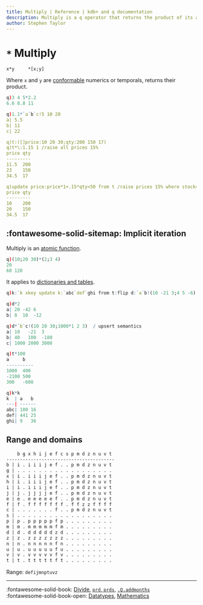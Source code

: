 ```yaml
---
title: Multiply | Reference | kdb+ and q documentation
description: Multiply is a q operator that returns the product of its arguments.
author: Stephen Taylor
---
```

# `*` Multiply




```syntax
x*y     *[x;y]
```

Where `x` and `y` are [conformable](../basics/conformable.md) numerics or temporals, returns their 
product.

```q
q)3 4 5*2.2
6.6 8.8 11

q)1.1*`a`b`c!5 10 20
a| 5.5
b| 11
c| 22

q)t:([]price:10 20 30;qty:200 150 17)
q)t*\:1.15 1 /raise all prices 15%
price qty
---------
11.5  200
23    150
34.5  17

q)update price:price*1+.15*qty<50 from t /raise prices 15% where stock<50
price qty
---------
10    200
20    150
34.5  17
```


## :fontawesome-solid-sitemap: Implicit iteration

Multiply is an [atomic function](../basics/atomic.md).

```q
q)(10;20 30)*(2;3 4)
20
60 120
```

It applies to [dictionaries and tables](../basics/math.md#dictionaries-and-tables).

```q
q)k:`k xkey update k:`abc`def`ghi from t:flip d:`a`b!(10 -21 3;4 5 -6)

q)d*2
a| 20 -42 6
b| 8  10  -12

q)d*`b`c!(10 20 30;1000*1 2 3)  / upsert semantics
a| 10   -21  3
b| 40   100  -180
c| 1000 2000 3000

q)t*100
a     b
----------
1000  400
-2100 500
300   -600

q)k*k
k  | a   b
---| ------
abc| 100 16
def| 441 25
ghi| 9   36
```


## Range and domains

```txt
    b g x h i j e f c s p m d z n u v t
----------------------------------------
b | i . i i i j e f . . p m d z n u v t
g | . . . . . . . . . . . . . . . . . .
x | i . i i i j e f . . p m d z n u v t
h | i . i i i j e f . . p m d z n u v t
i | i . i i i j e f . . p m d z n u v t
j | j . j j j j e f . . p m d z n u v t
e | e . e e e e e f . . p m d z n u v t
f | f . f f f f f f f . f f z z f f f f
c | . . . . . . . f . . p m d z n u v t
s | . . . . . . . . . . . . . . . . . .
p | p . p p p p p f p . . . . . . . . .
m | m . m m m m m f m . . . . . . . . .
d | d . d d d d d z d . . . . . . . . .
z | z . z z z z z z z . . . . . . . . .
n | n . n n n n n f n . . . . . . . . .
u | u . u u u u u f u . . . . . . . . .
v | v . v v v v v f v . . . . . . . . .
t | t . t t t t t f t . . . . . . . . .
```

Range: `defijmnptuvz`

----
:fontawesome-solid-book:
[Divide](divide.md),
[`prd`, `prds`](prd.md),
[`.Q.addmonths`](dotq.md#addmonths)
<br>
:fontawesome-solid-book-open:
[Datatypes](../basics/datatypes.md),
[Mathematics](../basics/math.md)

